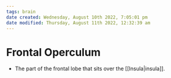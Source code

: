 ```yaml
---
tags: brain
date created: Wednesday, August 10th 2022, 7:05:01 pm
date modified: Thursday, August 11th 2022, 12:32:39 am
---
```


# Frontal Operculum
- The part of the frontal lobe that sits over the [[Insula|insula]].

